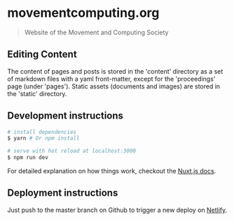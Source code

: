 # movementcomputing.org

> Website of the Movement and Computing Society

## Editing Content

The content of pages and posts is stored in the 'content' directory as a set of markdown files with a yaml front-matter, except for the 'proceedings' page (under 'pages').
Static assets (documents and images) are stored in the 'static' directory.

## Development instructions

``` bash
# install dependencies
$ yarn # Or npm install

# serve with hot reload at localhost:3000
$ npm run dev
```

For detailed explanation on how things work, checkout the [Nuxt.js docs](https://github.com/nuxt/nuxt.js).

## Deployment instructions

Just push to the master branch on Github to trigger a new deploy on [Netlify](https://www.netlify.com/).
